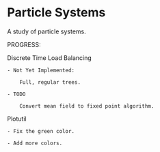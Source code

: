# Particle Systems
A study of particle systems.

PROGRESS:

Discrete Time Load Balancing
	
	- Not Yet Implemented:
		
		Full, regular trees.
	
	- TODO
		
		Convert mean field to fixed point algorithm.


Plotutil
	
	- Fix the green color.
	
	- Add more colors.
